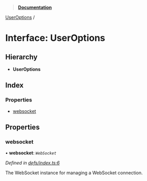 > **[Documentation](../README.md)**

[UserOptions](useroptions.md) /

# Interface: UserOptions

## Hierarchy

* **UserOptions**

## Index

### Properties

* [websocket](useroptions.md#websocket)

## Properties

###  websocket

• **websocket**: *`WebSocket`*

*Defined in [defs/index.ts:6](https://github.com/badbatch/graphql-box/blob/43ddea2/packages/websocket-manager/src/defs/index.ts#L6)*

The WebSocket instance for managing a
WebSocket connection.